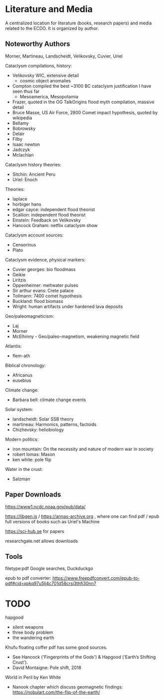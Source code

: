# Literature and Media

A centralized location for literature (books, research papers) and media related to the ECDO. It is organized by author.

## Noteworthy Authors

Morner, Martineau, Landscheidt, Velikovsky, Cuvier, Uriel

Cataclysm compilations, history:
- Velikovsky WIC, extensive detail
	- cosmic object anomalies
- Compton compiled the best ~3100 BC cataclysm justification I have seen thus far
	- Mesoamerica, Mesopotamia
- Frazer, quoted in the OG TalkOrigins flood myth compilation, massive detail
- Bruce Masse, US Air Force, 2800 Comet impact hypothesis, quoted by wikipedia
- Bellamy
- Bobrowsky
- Delair
- Filby
- Isaac newton
- Jadczyk
- Mclachlan

Cataclysm history theories:
- Sitchin: Ancient Peru
- Uriel: Enoch

Theories:
- laplace
- horbiger hans
- edgar cayce: independent flood theorist
- Scallion: independent flood theorist
- Einstein: Feedback on Velikovsky
- Hancock Graham: netflix cataclysm show

Cataclysm account sources:
- Censorinus
- Plato

Cataclysm evidence, physical markers:
- Cuvier georges: bio floodmass
- Geikie
- Liritzis
- Oppenheimer: meltwater pulses
- Sir arthur evans: Crete palace
- Tollmann: 7400 comet hypothesis
- Buckland: flood biomass
- Wright: human artifacts under hardened lava deposits

Geo/paleomagneticism:
- Laj
- Morner
- McElhinny - Geo/paleo-magnetism, weakening magnetic field

Atlantis:
- flem-ath

Biblical chronology:
- Africanus
- eusebius

Climate change:
- Barbara bell: climate change events

Solar system:
- landscheidt: Solar SSB theory
- martineau: Harmonics, patterns, factoids
- Chizhevsky: heliobiology

Modern politics:
- iron mountain: On the necessity and nature of modern war in society
- robert lomas: Mason
- ken white: pole flip

Water in the crust:
- Salzman

## Paper Downloads

https://www1.ncdc.noaa.gov/pub/data/

https://libgen.is / https://annas-archive.org , where one can find pdf / epub full versions of books such as Uriel's Machine

https://sci-hub.se for papers

researchgate.net allows downloads

## Tools

filetype:pdf Google searches, Duckduckgo

epub to pdf converter: https://www.freepdfconvert.com/epub-to-pdf#cid=xpkq97u5lj4c701d58crsi3thfj30nn7

# TODO

hapgood

- silent weapons
- three body problem
- the wandering earth

Khufu floating coffer pdf has some good sources.
- See Hancock ('Fingerprints of the Gods') & Hapgood ('Earth’s Shifting Crust').
- David Montaigne: Pole shift, 2018

World in Peril by Ken White
- Nanook chapter which discuss geomagnetic findings: https://nobulart.com/the-flip-of-the-earth/